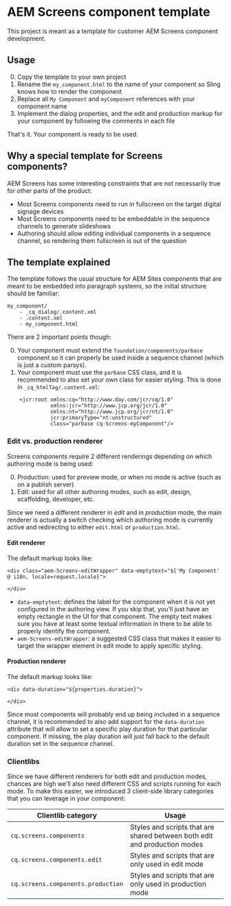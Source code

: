 AEM Screens component template
==============================

This project is meant as a template for customer AEM Screens component development.

Usage
-----

0. Copy the template to your own project
0. Rename the `my_component.html` to the name of your component so Sling knows how to render the component
0. Replace all `My Component` and `myComponent` references with your component name
0. Implement the dialog properties, and the edit and production markup for your component by following the comments in each file

That's it. Your component is ready to be used.


Why a special template for Screens components?
----------------------------------------------

AEM Screens has some interesting constraints that are not necessarily true for other parts of the product:
- Most Screens components need to run in fullscreen on the target digital signage devices
- Most Screens components need to be embeddable in the sequence channels to generate slideshows
- Authoring should allow editing individual components in a sequence channel, so rendering them fullscreen is out of the question


The template explained
----------------------

The template follows the usual structure for AEM Sites components that are meant to be embedded into paragraph systems, so the initial structure should be familiar:

```
my_component/
    - _cq_dialog/.content.xml
    - .content.xml
    - my_component.html
```

There are 2 important points though:

0. Your component must extend the `foundation/components/parbase` component so it can properly be used inside a sequence channel (which is just a custom parsys).
0. Your component must use the `parbase` CSS class, and it is recommended to also set your own class for easier styling.
This is done in `_cq_htmlTag/.content.xml`:
```
    <jcr:root xmlns:cq="http://www.day.com/jcr/cq/1.0"
              xmlns:jcr="http://www.jcp.org/jcr/1.0"
              xmlns:nt="http://www.jcp.org/jcr/nt/1.0"
              jcr:primaryType="nt:unstructured"
              class="parbase cq-Screens-myComponent"/>
```


### Edit vs. production renderer

Screens components require 2 different renderings depending on which authoring mode is being used:

0. Production: used for preview mode, or when no mode is active (such as on a publish server)
0. Edit: used for all other authoring modes, such as edit, design, scaffolding, developer, etc.

Since we need a different renderer in _edit_ and in _production_ mode, the main renderer is actually a switch checking which authoring mode is currently active and redirecting to either `edit.html` or `production.html`.

#### Edit renderer

The default markup looks like:
```
<div class="aem-Screens-editWrapper" data-emptytext="${'My Component' @ i18n, locale=request.locale}">

</div>
```

- `data-emptytext`: defines the label for the component when it is not yet configured in the authoring view. If you skip that, you'll just have an empty rectangle in the UI for that component. The empty text makes sure you have at least some textual information in there to be able to properly identify the component.
- `aem-Screens-editWrapper`: a suggested CSS class that makes it easier to target the wrapper element in edit mode to apply specific styling.

#### Production renderer

The default markup looks like:
```
<div data-duration="${properties.duration}">

</div>
```

Since most components will probably end up being included in a sequence channel, it is recommended to also add support for the `data-duration` attribute that will allow to set a specific play duration for that particular component. If missing, the play duration will just fall back to the default duration set in the sequence channel.


### Clientlibs

Since we have different renderers for both edit and production modes, chances are high we'll also need different CSS and scripts running for each mode. To make this easier, we introduced 3 client-side library categories that you can leverage in your component:

| Clientlib category                | Usage
|-----------------------------------|-------------------------------------------
| `cq.screens.components`           | Styles and scripts that are shared between both edit and production modes
| `cq.screens.components.edit`      | Styles and scripts that are only used in edit mode
| `cq.screens.components.production`| Styles and scripts that are only used in production mode
